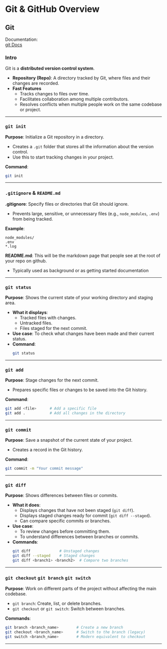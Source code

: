 # Git & GitHub Overview

## Git

Documentation:  
[git Docs](https://git-scm.com/docs)

### Intro
Git is a **distributed version control system**.  
- **Repository (Repo)**: A directory tracked by Git, where files and their changes are recorded.  
- **Fast Features**  
  - Tracks changes to files over time.  
  - Facilitates collaboration among multiple contributors.  
  - Resolves conflicts when multiple people work on the same codebase or project.  

---

### `git init`
**Purpose**: Initialize a Git repository in a directory.  
- Creates a `.git` folder that stores all the information about the version control.  
- Use this to start tracking changes in your project.  

**Command**:
```bash
git init
```

---

### `.gitignore` & `README.md`
**.gitignore**: Specify files or directories that Git should ignore.  
- Prevents large, sensitive, or unnecessary files (e.g., `node_modules`, `.env`) from being tracked.  

**Example**:
```
node_modules/
.env
*.log
```
**README.md**: This will be the markdown page that people see at the root of your repo on github. 
- Typically used as background or as getting started documentation 

---

### **`git status`**
**Purpose**: Shows the current state of your working directory and staging area.  
- **What it displays**:
  - Tracked files with changes.
  - Untracked files.
  - Files staged for the next commit.
- **Use case**: To check what changes have been made and their current status.
- **Command**:
  ```bash
  git status
  ```
---

### `git add`
**Purpose**: Stage changes for the next commit.  
- Prepares specific files or changes to be saved into the Git history.

**Command**:
```bash
git add <file>      # Add a specific file
git add .           # Add all changes in the directory
```

---

### `git commit`
**Purpose**: Save a snapshot of the current state of your project.  
- Creates a record in the Git history.  

**Command**:
```bash
git commit -m "Your commit message"
```
---

### **`git diff`**
**Purpose**: Shows differences between files or commits.  
- **What it does**:
  - Displays changes that have not been staged (`git diff`).
  - Displays staged changes ready for commit (`git diff --staged`).
  - Can compare specific commits or branches.
- **Use case**:
  - To review changes before committing them.
  - To understand differences between branches or commits.
- **Commands**:
  ```bash
  git diff             # Unstaged changes
  git diff --staged    # Staged changes
  git diff <branch1> <branch2>  # Compare two branches
  ```
---

### `git checkout` `git branch` `git switch`
**Purpose**: Work on different parts of the project without affecting the main codebase.  
- `git branch`: Create, list, or delete branches.  
- `git checkout` or `git switch`: Switch between branches.  

**Commands**:
```bash
git branch <branch_name>        # Create a new branch
git checkout <branch_name>      # Switch to the branch (legacy)
git switch <branch_name>        # Modern equivalent to checkout
```
---